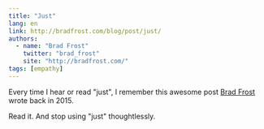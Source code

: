 ```yaml
---
title: "Just"
lang: en
link: http://bradfrost.com/blog/post/just/
authors:
  - name: "Brad Frost"
    twitter: "brad_frost"
    site: "http://bradfrost.com/"
tags: [empathy]
---
```


Every time I hear or read "just", I remember this awesome post [Brad Frost](https://twitter.com/brad_frost) wrote back in 2015.

Read it. And stop using "just" thoughtlessly.
